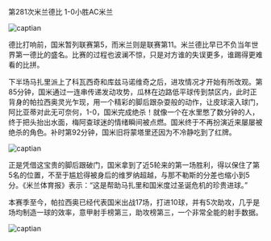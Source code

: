 第281次米兰德比 1-0小胜AC米兰

![captian](http://interserverimage.b0.upaiyun.com/2013/1223/captain.png_640)

德比打响前，国米暂列联赛第5，而米兰则是联赛第11。米兰德比早已不负当年世界第一德比的盛名。比赛的过程也波澜不惊，只是对方谁的失误更多，谁踢得更难看的比拼。

下半场马扎里派上了科瓦西奇和库兹马诺维奇之后，进攻情况才开始有所改观。第85分钟，国米通过一连串传递发动攻势，瓜林在边路低平球传到禁区内，此时正背身的帕拉西奥灵光乍现，用一个精彩的脚后跟杂耍般的动作，让皮球滚入球门，阿比亚蒂对此无可奈何，1-0，国米完成绝杀！就像一个在水里憋了数分钟的人，终于把头抬出水面，梅阿查球迷的情绪瞬间被点燃。国米终于不再扮演近来屡屡被绝杀的角色。补时第92分钟，国米旧将蒙塔里还因为不冷静吃到了红牌。

![captian](http://interserverimage.b0.upaiyun.com/2013/1223/palacio.png_640)

正是凭借这宝贵的脚后跟破门，国米拿到了近5轮来的第一场胜利，得以保住了第5名的位置，不至于尴尬得被身后的维罗纳超越，与那不勒斯的分差也缩小到5分。《米兰体育报》表示：“这是帮助马扎里和国米度过圣诞危机的珍贵进球。”

本赛季至今，帕拉西奥已经代表国米出战17场，打进10球，并有5次助攻，几乎是场均制造一球的效率，意甲射手榜第三，助攻榜第三，一个非常全能的射手数据。

![captian](http://interserverimage.b0.upaiyun.com/2013/1223/goal.gif)